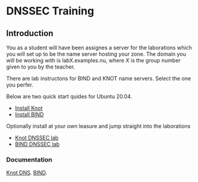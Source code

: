 # DNSSEC Training


## Introduction

You as a student will have been assignes a server for the laborations which you will set up to be the name server hosting your zone. The domain you will be working with is labX.examples.nu, where *X* is the group number given to you by the teacher.

There are lab instructons for BIND and KNOT name servers. Select the one you perfer.

Below are two quick start quides for Ubuntu 20.04. 
- [Install Knot](KNOT-install.md)
- [Install BIND](BIND-install.md)

Optionally install at your own leasure and jump straight into the laborations
- [Knot DNSSEC lab](KNOT-dnssec.md)
- [BIND DNSSEC lab](BIND-dnssec.md)


### Documentation

[Knot DNS](https://www.knot-dns.cz/documentation/).
[BIND](https://bind9.readthedocs.io/en/latest/).


